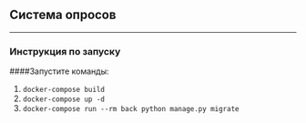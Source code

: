 ## Система опросов
___
### Инструкция по запуску

####Запустите команды:
1) `docker-compose build`
2) `docker-compose up -d`
3) `docker-compose run --rm back python manage.py migrate`
